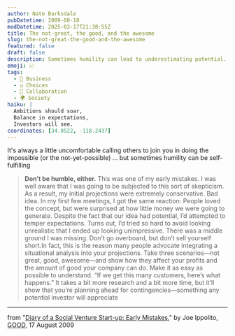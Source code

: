 ```yaml
---
author: Nate Barksdale
pubDatetime: 2009-08-18
modDatetime: 2025-03-17T21:38:55Z
title: The not-great, the good, and the awesome
slug: the-not-great-the-good-and-the-awesome
featured: false
draft: false
description: Sometimes humility can lead to underestimating potential.
emoji: 📈
tags:
  - 💼 Business
  - ⚖️ Choices
  - 🤝 Collaboration
  - 🌍 Society
haiku: |
  Ambitions should soar,  
  Balance in expectations,  
  Investors will see.
coordinates: [34.0522, -118.2437]
---
```


It's always a little uncomfortable calling others to join you in doing the impossible (or the not-yet-possible) ... but sometimes humility can be self-fulfilling

> **Don’t be humble, either.** This was one of my early mistakes. I was well aware that I was going to be subjected to this sort of skepticism. As a result, my initial projections were extremely conservative. Bad idea. In my first few meetings, I got the same reaction: People loved the concept, but were surprised at how little money we were going to generate. Despite the fact that our idea had potential, I’d attempted to temper expectations. Turns out, I’d tried so hard to avoid looking unrealistic that I ended up looking unimpressive. There was a middle ground I was missing. Don’t go overboard, but don’t sell yourself short.In fact, this is the reason many people advocate integrating a situational analysis into your projections. Take three scenarios—not great, good, awesome—and show how they affect your profits and the amount of good your company can do. Make it as easy as possible to understand. “If we get this many customers, here’s what happens.” It takes a bit more research and a bit more time, but it’ll show that you’re planning ahead for contingencies—something any potential investor will appreciate

---

from "[Diary of a Social Venture Start-up: Early Mistakes](http://web.archive.org/web/20120814114654/http://www.good.is:80/post/diary-of-a-social-venture-start-up-early-mistakes/)," by Joe Ippolito, [GOOD](http://web.archive.org/web/20120814114654/http://www.good.is:80/post/diary-of-a-social-venture-start-up-early-mistakes/), 17 August 2009

